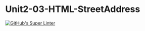 # Unit2-03-HTML-StreetAddress
[![GitHub's Super Linter](https://github.com/ICS20-Programming-JulienL/Unit2-03-HTML-StreetAddress/workflows/GitHub's%20Super%20Linter/badge.svg)](https://github.com/ICS20-Programming-JulienL/Unit2-03-HTML-StreetAddress/actions)
